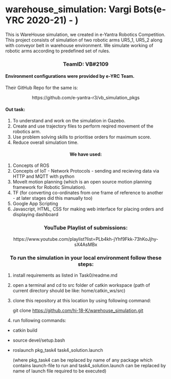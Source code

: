 # warehouse_simulation: Vargi Bots(e-YRC 2020-21) - )
This is WareHouse simulation, we created in e-Yantra Robotics Competition. This project consists of simulation of two robotic arms UR5_1, UR5_2 along with conveyor belt in warehouse environment. We simulate working of robotic arms according to predefined set of rules. 

### <p align='center'> TeamID: VB#2109 </p>

#### Environment configurations were provided by e-YRC Team. 
Their GitHub Repo for the same is:

<p align='center'>  https://github.com/e-yantra-r3/vb_simulation_pkgs </p>

#### Out task: 
1) To understand and work on the simulation in Gazebo.
2) Create and use trajectory files to perform reqired movement of the robotics arm.
3) Use problem solving skills to prioritise orders for maximum score.
4) Reduce overall simulation time. 



#### <p align='center'>  We have used: </p>
1) Concepts of ROS 
2) Concepts of IoT - Network Protocols - sending and recieving data via HTTP and MQTT with python
3) MoveIt motion planning (which is an open source motion planning framework for Robotic Simulation).
4) TF (for converting co-ordinates from one frame of reference to another - at later stages did this manually too)
5) Google App Scripting
6) Javascript, HTML, CSS for making web interface for placing orders and displaying dashboard




### <p align='center'> YouTube Playlist of submissions: </p>
<p align='center'> https://www.youtube.com/playlist?list=PLb4kh-jYhf9Fkk-73hKoJjhy-sX4AsMBx </p>


### <p align='center'> To run the simulation in your local environment follow these steps: </p>

1) install requirements as listed in Task0/readme.md

2) open a terminal and cd to src folder of catkin workspace
    (path of current directory should be like: home/catkin_ws/src)
    
3) clone this repository at this location by using following command:
    
    git clone https://github.com/hi-18-K/warehouse_simulation.git

4) run following commands:
  - catkin build
  - source devel/setup.bash
  - roslaunch pkg_task4 task4_solution.launch
    
    (where pkg_task4 can be replaced by name of any package which contains launch-file to run and task4_solution.launch can be replaced by name of launch file required to be executed)
